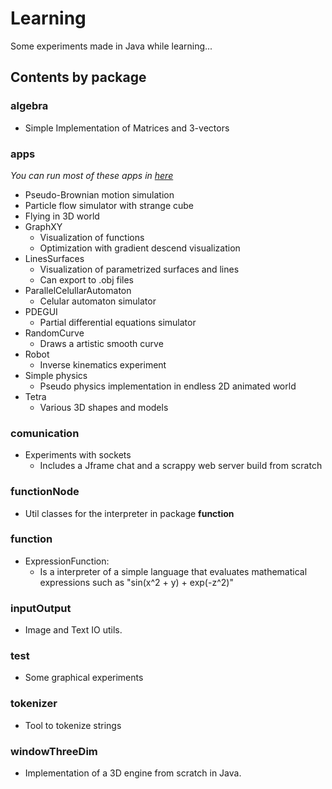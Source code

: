 
# Learning

Some experiments made in Java while learning...

## Contents by package
 ### algebra
 *  Simple Implementation of Matrices and 3-vectors
 
### apps
*You can run most of these apps in [here](https://pedroth.github.io/visualExperiments/JavaExperiments/JavaExperiments.html)*
  *  Pseudo-Brownian motion simulation
  * Particle flow simulator with strange cube
  * Flying in 3D world
  * GraphXY
	  * Visualization of functions
	  * Optimization with gradient descend visualization
  * LinesSurfaces
	  * Visualization of parametrized surfaces and lines
	  * Can export to .obj files
  * ParallelCelullarAutomaton
	  * Celular automaton simulator
  * PDEGUI
	  * Partial differential equations simulator
  * RandomCurve
	  * Draws a artistic smooth curve
  * Robot
	  * Inverse kinematics experiment
  * Simple physics
	  * Pseudo physics implementation in endless 2D animated world
  * Tetra
	  * Various 3D shapes and models
### comunication
* Experiments with sockets
	* Includes a Jframe chat and a scrappy web server build from scratch

### functionNode
* Util classes for the interpreter in package **function**

###  function
* ExpressionFunction: 
	* Is a interpreter of a simple language that evaluates mathematical expressions such as "sin(x^2  + y) + exp(-z^2)" 

### inputOutput
* Image and Text IO utils.

### test
* Some graphical experiments

### tokenizer
* Tool to tokenize strings

### windowThreeDim
* Implementation of a 3D engine from scratch in Java. 
